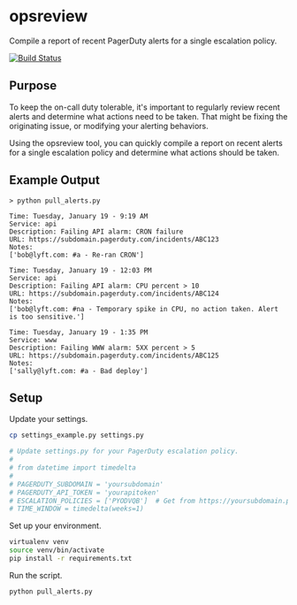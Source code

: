 # opsreview
Compile a report of recent PagerDuty alerts for a single escalation policy.

[![Build Status](https://travis-ci.org/lyft/opsreview.svg?branch=master)](https://travis-ci.org/lyft/opsreview)

## Purpose
To keep the on-call duty tolerable, it's important to regularly review recent alerts and determine what actions need to be taken. That might be fixing the originating issue, or modifying your alerting behaviors.

Using the opsreview tool, you can quickly compile a report on recent alerts for a single escalation policy and determine what actions should be taken.

## Example Output
```
> python pull_alerts.py

Time: Tuesday, January 19 - 9:19 AM
Service: api
Description: Failing API alarm: CRON failure
URL: https://subdomain.pagerduty.com/incidents/ABC123
Notes:
['bob@lyft.com: #a - Re-ran CRON']

Time: Tuesday, January 19 - 12:03 PM
Service: api
Description: Failing API alarm: CPU percent > 10
URL: https://subdomain.pagerduty.com/incidents/ABC124
Notes:
['bob@lyft.com: #na - Temporary spike in CPU, no action taken. Alert is too sensitive.']

Time: Tuesday, January 19 - 1:35 PM
Service: www
Description: Failing WWW alarm: 5XX percent > 5
URL: https://subdomain.pagerduty.com/incidents/ABC125
Notes:
['sally@lyft.com: #a - Bad deploy']
```

## Setup
Update your settings.
```bash
cp settings_example.py settings.py

# Update settings.py for your PagerDuty escalation policy.
#
# from datetime import timedelta
#
# PAGERDUTY_SUBDOMAIN = 'yoursubdomain'
# PAGERDUTY_API_TOKEN = 'yourapitoken'
# ESCALATION_POLICIES = ['PYODVQB']  # Get from https://yoursubdomain.pagerduty.com/escalation_policies#PYODVQB
# TIME_WINDOW = timedelta(weeks=1)
```

Set up your environment.
```bash
virtualenv venv
source venv/bin/activate
pip install -r requirements.txt
```

Run the script.
```bash
python pull_alerts.py
```
